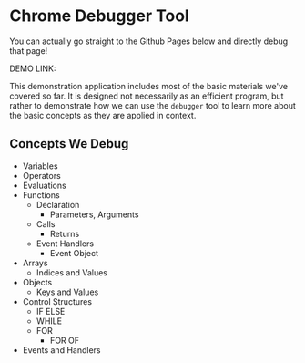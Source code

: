 # Chrome Debugger Tool

You can actually go straight to the Github Pages below and directly debug that page!

DEMO LINK:

This demonstration application includes most of the basic materials we've covered so far. It is designed not necessarily as an efficient program, but rather to demonstrate how we can use the `debugger` tool to learn more about the basic concepts as they are applied in context.

## Concepts We Debug

- Variables
- Operators
- Evaluations
- Functions
	- Declaration
		- Parameters, Arguments
	- Calls
		- Returns
	- Event Handlers
		- Event Object
- Arrays
	- Indices and Values
- Objects
	- Keys and Values
- Control Structures
	- IF ELSE
	- WHILE
	- FOR
		- FOR OF
- Events and Handlers
